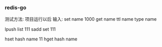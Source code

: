 ### redis-go


测试方法:
项目运行以后 输入:
set name 1000
get name
ttl name
type name

lpush list 111 
sadd set 111

hset hash name 11
hget hash name